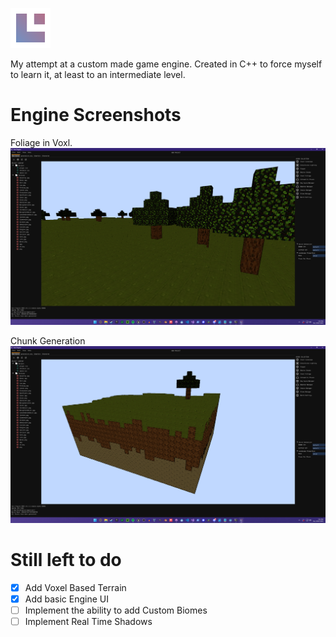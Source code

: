 ![Branding](https://github.com/TheMrSnoop/Voxl-Engine/blob/main/Images/Branding/TerracubeGradient_Small.png)

My attempt at a custom made game engine.
Created in C++ to force myself to learn it, at least to an intermediate level.

# Engine Screenshots
Foliage in Voxl.
![alt text](https://github.com/TheMrSnoop/Voxl-Engine/blob/main/Images/Engine%20Screenshots/trees.png)

Chunk Generation
![alt text](https://github.com/TheMrSnoop/Voxl-Engine/blob/main/Images/Engine%20Screenshots/chunk.png)

# Still left to do
- [x] Add Voxel Based Terrain
- [x] Add basic Engine UI
- [ ] Implement the ability to add Custom Biomes
- [ ] Implement Real Time Shadows
